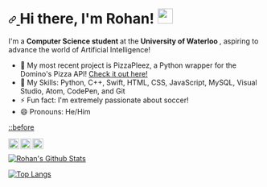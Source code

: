 <h1>
  <a id="user-content-hi-there-im-rohan-" class="anchor" aria-hidden="true" href="#hi-there-im-rohan-">
    <svg class="octicon octicon-link" viewBox="0 0 16 16" version="1.1" width="16" height="16" aria-hidden="true">
      <path fill-rule="evenodd" d="M7.775 3.275a.75.75 0 001.06 1.06l1.25-1.25a2 2 0 112.83 2.83l-2.5 2.5a2 2 0 01-2.83 0 .75.75 0 00-1.06 1.06 3.5 3.5 0 004.95 0l2.5-2.5a3.5 3.5 0 00-4.95-4.95l-1.25 1.25zm-4.69 9.64a2 2 0 010-2.83l2.5-2.5a2 2 0 012.83 0 .75.75 0 001.06-1.06 3.5 3.5 0 00-4.95 0l-2.5 2.5a3.5 3.5 0 004.95 4.95l1.25-1.25a.75.75 0 00-1.06-1.06l-1.25 1.25a2 2 0 01-2.83 0z">
      </path>
    </svg>
  </a> Hi there, I'm Rohan! <a target="_blank" rel="noopener noreferrer" href="https://raw.githubusercontent.com/MartinHeinz/MartinHeinz/master/wave.gif">
  <img src="https://raw.githubusercontent.com/MartinHeinz/MartinHeinz/master/wave.gif" width="30px" style="max-width:100%;">
  </a>
</h1>

<p> I'm a <b> Computer Science student </b> at the <b> University of Waterloo </b>, aspiring to advance the world of Artificial Intelligence! </p>

<ul>
  <li> 🌱 My most recent project is PizzaPleez, a Python wrapper for the Domino's Pizza API! <a href="https://github.com/rohanxminocha/PizzaPleez"> Check it out here! </a> </li>
  <li> 💬 My Skills:  Python,  C++, Swift, HTML, CSS, JavaScript, MySQL, Visual Studio, Atom, CodePen, and Git </li>
  <li> ⚡ Fun fact: I'm extremely passionate about soccer! </li>
  <li> 😄 Pronouns: He/Him </li>
</ul>

<a href="https://www.linkedin.com/in/rohanxminocha/" class="fa fa-linkedin">
  ::before
</a>

<p>
  <a href="https://twitter.com/rohanxminocha/" rel="nofollow">
  <img align="left" alt="Rohan Minocha | Twitter" width="21px" src="https://raw.githubusercontent.com/rohanxminocha/rohanxminocha/master/icons/twitter.svg" style="max-width:200%;"> </a>
  <a href="https://www.instagram.com/rohanxminocha/" rel="nofollow">
  <img align="left" alt="Rohan Minocha | Instagram" width="21px" src="https://raw.githubusercontent.com/rohanxminocha/rohanxminocha/master/icons/instagram.svg" style="max-width:200%;"> </a>
  <a href="https://www.linkedin.com/in/rohanxminocha/" rel="nofollow">
  <img align="left" alt="Rohan Minocha | LinkedIn" width="21px" src="https://raw.githubusercontent.com/rohanxminocha/rohanxminocha/master/icons/linkedin.svg" style="max-width:200%;"> </a>
</p>  
<br>

<p>
  <a href="https://github.com/anuraghazra/github-readme-stats"> <img src="https://github-readme-stats.vercel.app/api?username=rohanxminocha&theme=radical&hide=contribs,prs" alt="Rohan's Github Stats" style="max-width:100%;"> </a>
</p>

<p>
  <a href="https://github.com/anuraghazra/github-readme-stats"> <img src="https://github-readme-stats.vercel.app/api/top-langs/?username=rohanxminocha&theme=radical&layout=compact" alt="Top Langs" data-canonical-src="https://github-readme-stats.vercel.app/api/top-langs/?username=rohanxminocha&amp;layout=compact&amp;theme=radical&amp;langs_count=10" style="max-width:100%;"> </a>
</p>

<!--- rohanxminocha/rohanxminocha is a ✨ special ✨ repository because its `README.md` (this file) appears on your GitHub profile. You can click the Preview link to take a look at your changes. --->
